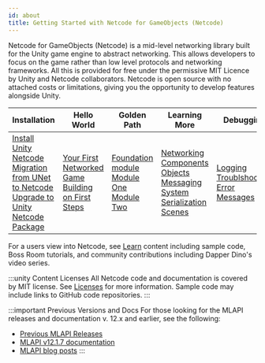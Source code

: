 ```yaml
---
id: about
title: Getting Started with Netcode for GameObjects (Netcode) 
---
```


Netcode for GameObjects (Netcode) is a mid-level networking library built for the Unity game engine to abstract networking. This allows developers to focus on the game rather than low level protocols and networking frameworks. All this is provided for free under the permissive MIT Licence by Unity and  Netcode collaborators. Netcode is open source with no attached costs or limitations, giving you the opportunity to develop features alongside Unity.

<div class="table-columns-plain">

| Installation | Hello World |Golden Path| Learning More | Debugging |
| -- | -- | -- | -- | -- |
| [Install Unity Netcode](../migration/installation.md)<br/>[Migration from UNet to Netcode](../migration/migratingtomlapi.md)<br/>[Upgrade to Unity Netcode Package](../migration/migratingfrommlapi.md) | [Your First Networked Game](../tutorials/helloworld/helloworldintro)<br/>[Building on First Steps](../tutorials/helloworld/helloworldtwo) |[Foundation module](../tutorials/goldenpath_series/goldenpath_foundation_module.md) <br/> [Module One](../tutorials/goldenpath_series/gp_module_one.md)<br/>[Module Two](../tutorials/goldenpath_series/gp_module_two.md)<br/>|[Networking](../getting-started/connection-approval.md)<br/>[Components](../components/networkmanager.md)<br/>[Objects](../mlapi-basics/object-spawning.md)<br/>[Messaging System](../advanced-topics/messaging-system.md)<br/>[Serialization](../advanced-topics/serialization/serialization-intro.md)<br/>[Scenes](../basics/scene-management.md) | [Logging](../basics/logging.md)<br/>[Troublshooting](../troubleshooting/troubleshooting.md)<br/>[Error Messages](../troubleshooting/error-messages.md) |

</div>

For a users view into Netcode, see [Learn](../learn/index.md) content including sample code, Boss Room tutorials, and community contributions including Dapper Dino's video series.

:::unity Content Licenses
All Netcode code and documentation is covered by MIT license. See [Licenses](/reference/license) for more information. Sample code may include links to GitHub code repositories.
:::

:::important Previous Versions and Docs
For those looking for the MLAPI releases and documentation v. 12.x and earlier, see the following:

* [Previous MLAPI Releases](https://github.com/Unity-Technologies/com.unity.multiplayer.mlapi/releases)
* [MLAPI v12.1.7 documentation](https://github.com/Unity-Technologies/com.unity.multiplayer.mlapi/blob/v12.1.7/docs/_docs/)
* [MLAPI blog posts](https://github.com/Unity-Technologies/com.unity.multiplayer.mlapi/tree/v12.1.7/docs/_posts)
:::

